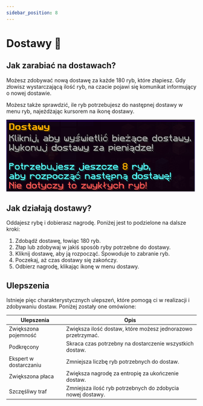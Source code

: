 ```yaml
---
sidebar_position: 8
---
```


# Dostawy 🚌

## Jak zarabiać na dostawach?

Możesz zdobywać nową dostawę za każde 180 ryb, które złapiesz. Gdy złowisz wystarczającą ilość ryb, na czacie pojawi się komunikat informujący o nowej dostawie.

Możesz także sprawdzić, ile ryb potrzebujesz do następnej dostawy w menu ryb, najeżdżając kursorem na ikonę dostawy.

![dostawy](./assets2/dostawy.png)

## Jak działają dostawy?

Oddajesz rybę i dobierasz nagrodę. Poniżej jest to podzielone na dalsze kroki:

1. Zdobądź dostawę, łowiąc 180 ryb.
2. Złap lub zdobywaj w jakiś sposób ryby potrzebne do dostawy.
3. Kliknij dostawę, aby ją rozpocząć. Spowoduje to zabranie ryb.
4. Poczekaj, aż czas dostawy się zakończy.
5. Odbierz nagrodę, klikając ikonę w menu dostawy.

## Ulepszenia

Istnieje pięc charakterystycznych ulepszeń, które pomogą ci w realizacji i zdobywaniu dostaw. Poniżej zostały one omówione:

| Ulepszenia             | Opis                                                         |
| ---------------------- | ------------------------------------------------------------ |
| Zwiększona pojemność   | Zwiększa ilość dostaw, które możesz jednorazowo przetrzymać. |
| Podkręcony             | Skraca czas potrzebny na dostarczenie wszystkich dostaw.     |
| Ekspert w dostarczaniu | Zmniejsza liczbę ryb potrzebnych do dostaw.                  |
| Zwiększona płaca       | Zwiększa nagrodę za entropię za ukończenie dostaw.           |
| Szczęśliwy traf        | Zmniejsza ilość ryb potrzebnych do zdobycia nowej dostawy.   |
